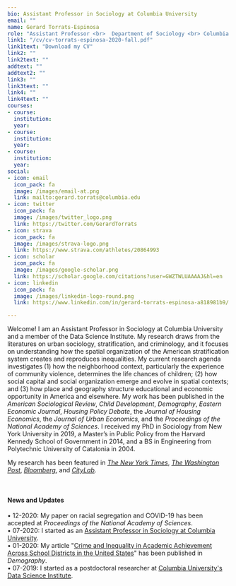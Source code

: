 ```yaml
---
bio: Assistant Professor in Sociology at Columbia University
email: ""
name: Gerard Torrats-Espinosa
role: "Assistant Professor <br>  Department of Sociology <br> Columbia University" 
link1: "/cv/cv-torrats-espinosa-2020-fall.pdf"
link1text: "Download my CV"
link2: ""
link2text: ""
addtext: ""
addtext2: ""
link3: ""
link3text: ""
link4: ""
link4text: ""
courses:
- course: 
  institution: 
  year:
- course: 
  institution: 
  year:
- course: 
  institution: 
  year:
social:
- icon: email
  icon_pack: fa
  image: /images/email-at.png 
  link: mailto:gerard.torrats@columbia.edu
- icon: twitter
  icon_pack: fa
  image: /images/twitter_logo.png 
  link: https://twitter.com/GerardTorrats
- icon: strava
  icon_pack: fa
  image: /images/strava-logo.png 
  link: https://www.strava.com/athletes/20864993  
- icon: scholar
  icon_pack: fa
  image: /images/google-scholar.png 
  link: https://scholar.google.com/citations?user=GWZTWLUAAAAJ&hl=en
- icon: linkedin
  icon_pack: fa
  image: /images/linkedin-logo-round.png
  link: https://www.linkedin.com/in/gerard-torrats-espinosa-a818981b9/

---
```



Welcome! I am an Assistant Professor in Sociology at Columbia University and a member of the Data Science Institute. My research draws from the literatures on urban sociology, stratification, and criminology, and it focuses on understanding how the spatial  organization of the American stratification system creates and reproduces inequalities. My current research agenda investigates (1) how the neighborhood context, particularly the experience of community violence, determines the life chances of children; (2) how social capital and social organization emerge and evolve in spatial contexts; and (3) how place and geography structure educational and economic opportunity in America and elsewhere. My work has been published in the *American Sociological Review*, *Child Development*, *Demography*, *Eastern Economic Journal*, *Housing Policy Debate*, the *Journal of Housing Economics*, the *Journal of Urban Economics*, and the *Proceedings of the National Academy of Sciences*. I received my PhD in Sociology from New York University in 2019, a Master’s in Public Policy from the Harvard Kennedy School of Government in 2014, and a BS in Engineering from Polytechnic University of Catalonia in 2004.  

My research has been featured in [*The New York Times*](https://www.nytimes.com/2017/11/09/upshot/the-unsung-role-that-ordinary-citizens-played-in-the-great-crime-decline.html), [*The Washington Post*](https://www.washingtonpost.com/news/wonk/wp/2016/04/20/how-violence-shapes-children-for-life/), [*Bloomberg*](https://www.bloomberg.com/opinion/articles/2018-02-12/pssst-crime-may-be-near-an-all-time-low), and [*CityLab*](https://www.bloomberg.com/news/articles/2017-08-22/the-impact-of-violent-crime-on-economic-mobility).

&nbsp;
#### News and Updates

&bull; 12-2020: My paper on racial segregation and COVID-19 has been accepted at *Proceedings of the National Academy of Sciences*.     
&bull; 07-2020: I started as an [Assistant Professor in Sociology at Columbia University](https://sociology.columbia.edu/content/gerard-torrats-espinosa).  
&bull; 01-2020: My article "[Crime and Inequality in Academic Achievement Across School Districts in the United States](https://www.google.com)" has been published in *Demography*.  
&bull; 07-2019: I started as a postdoctoral researcher at [Columbia University's Data Science Institute](https://www.datascience.columbia.edu/people/gerard-torrats-espinosa/). 



 